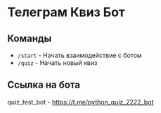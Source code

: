 # Телеграм Квиз Бот

## Команды

- <code>/start</code> - Начать взаимодействие с ботом
- <code>/quiz</code> - Начать новый квиз

## Ссылка на бота
quiz_test_bot - https://t.me/python_quiz_2222_bot
